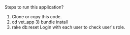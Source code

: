 Steps to run this application?

1) Clone or copy this code.
2) cd vet_app 3) bundle install
4) rake db:reset
Login with each user to check user's role.